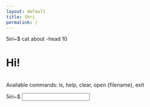 ```yaml
---
layout: default
title: Shri
permalink: /
---
```


<div id="output">
  <div class="prompt-line"><a href="/" style="text-decoration:none;color:inherit;"><span class="segment user">5iri</span><span class="segment path">~</span><span class="dollar">$</span></a> cat about -head 10</div>
  <p>

<h1> Hi! </h1> <br>
Available commands: ls, help, clear, open {filename}, exit
</p>

<div id="prompt" class="prompt-line"><a href="/" style="text-decoration:none;color:inherit;"><span class="segment user">5iri</span><span class="segment path">~</span><span class="dollar">$</span></a> <input id="terminal-input" type="text" autocomplete="on"></div>

<script>
window.terminalFiles = [
{% assign pages = site.pages | where_exp:'p','p.nav_order' | sort:'nav_order' %}
{% for p in pages %}{ name: "{{ p.name }}" }{% unless forloop.last %},{% endunless %}{% endfor %}
];
</script>